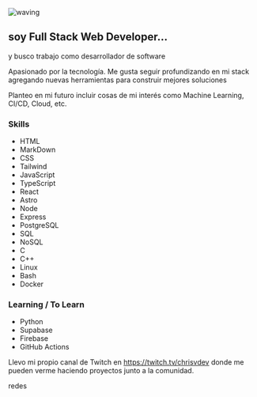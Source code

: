 ![waving](https://capsule-render.vercel.app/api?type=waving&height=200&text=Hi!%20I'm%20Christian%20Villegas&fontAlign=50&fontAlignY=40&color=0:9a3412,32:fbbf24,100:2dd4bf&fontColor=e5e7eb)

## soy Full Stack Web Developer...

y busco trabajo como desarrollador de software

Apasionado por la tecnología. Me gusta seguir profundizando en mi stack agregando nuevas herramientas para construir mejores soluciones

Planteo en mi futuro incluir cosas de mi interés como Machine Learning, CI/CD, Cloud, etc.

### Skills

- HTML
- MarkDown
- CSS
- Tailwind
- JavaScript
- TypeScript
- React
- Astro
- Node
- Express
- PostgreSQL
- SQL
- NoSQL
- C
- C++
- Linux
- Bash
- Docker

### Learning / To Learn

- Python
- Supabase
- Firebase
- GitHub Actions

Llevo mi propio canal de Twitch en https://twitch.tv/chrisvdev donde me pueden verme haciendo proyectos junto a la comunidad.

redes
